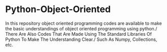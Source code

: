 # Python-Object-Oriented
In this repository object oriented programming codes are available to make the basic understandings of object oriented programming using python./
There Are Also Codes That Are Made Using The Standard Libraries Of Python To Make The Understanding Clear./
Such As Numpy, Collections, etc.
